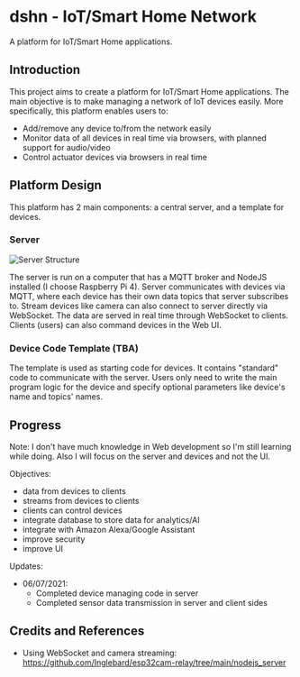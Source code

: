 # dshn - IoT/Smart Home Network

A platform for IoT/Smart Home applications.

Introduction
------------

This project aims to create a platform for IoT/Smart Home applications. The main objective is to make managing a network of IoT devices easily. More specifically, this platform enables users to:
- Add/remove any device to/from the network easily
- Monitor data of all devices in real time via browsers, with planned support for audio/video
- Control actuator devices via browsers in real time

Platform Design
---------------

This platform has 2 main components: a central server, and a template for devices.

### Server

![Server Structure](https://user-images.githubusercontent.com/46307950/124573668-f7818d00-de73-11eb-9a05-659c06a45ed7.png)

The server is run on a computer that has a MQTT broker and NodeJS installed (I choose Raspberry Pi 4). Server communicates with devices via MQTT, where each device has their own data topics that server subscribes to. Stream devices like camera can also connect to server directly via WebSocket. The data are served in real time through WebSocket to clients. Clients (users) can also command devices in the Web UI. 

### Device Code Template (TBA)

The template is used as starting code for devices. It contains "standard" code to communicate with the server. Users only need to write the main program logic for the device and specify optional parameters like device's name and topics' names.

Progress
-------- 

Note: I don't have much knowledge in Web development so I'm still learning while doing. Also I will focus on the server and devices and not the UI.

Objectives:
- data from devices to clients
- streams from devices to clients
- clients can control devices
- integrate database to store data for analytics/AI
- integrate with Amazon Alexa/Google Assistant
- improve security
- improve UI

Updates:
- 06/07/2021:
    - Completed device managing code in server
    - Completed sensor data transmission in server and client sides

Credits and References
----------------------

- Using WebSocket and camera streaming: https://github.com/Inglebard/esp32cam-relay/tree/main/nodejs_server